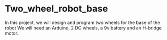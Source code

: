 # Two_wheel_robot_base
In this project, we will design and program two wheels for the base of the robot
We will need an Arduino, 2 DC wheels, a 9v battery and an H-bridge motor.
